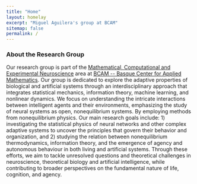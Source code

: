 ```yaml
---
title: "Home"
layout: homelay
excerpt: "Miguel Aguilera's group at BCAM"
sitemap: false
permalink: /
---
```


### About the Research Group

Our research group is part of the [Mathematical, Computational and Experimental Neuroscience](https://www.bcamath.org/en/research/areas/m3a/mcen) area at [BCAM -- Basque Center for Applied Mathematics](https://www.bcamath.org/). Our group is dedicated to explore the adaptive properties of biological and artificial systems through an interdisciplinary approach that integrates statistical mechanics, information theory, machine learning, and nonlinear dynamics. We focus on understanding the intricate interactions between intelligent agents and their environments, emphasizing the study of neural systems as open, nonequilibrium systems. By employing methods from nonequilibrium physics. Our main research goals include: 1) investigating the statistical physics of neural networks and other complex adaptive systems to uncover the principles that govern their behavior and organization, and 2) studying the relation between nonequilibrium thermodynamics, information theory, and the emergence of agency and autonomous behaviour in both living and artificial systems. Through these efforts, we aim to tackle unresolved questions and theoretical challenges in neuroscience, theoretical biology and artificial intelligence, while contributing to broader perspectives on the fundamental nature of life, cognition, and agency.
